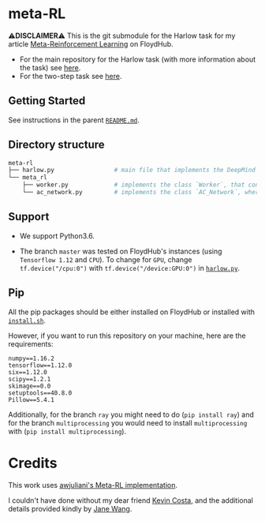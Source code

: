 # meta-RL

⚠**DISCLAIMER**⚠
This is the git submodule for the Harlow task for my article [Meta-Reinforcement Learning](https://blog.floydhub.com/author/michaeltrazzi/) on FloydHub.
- For the main repository for the Harlow task (with more information about the task) see [here](https://github.com/mtrazzi/harlow).
- For the two-step task see [here](https://github.com/mtrazzi/two-step-task).

## Getting Started

See instructions in the parent [`README.md`](https://github.com/mtrazzi/harlow#getting-started).

## Directory structure

``` bash
meta-rl
├── harlow.py                 # main file that implements the DeepMind Lab wrapper, processes the frames and run the trainings, initializing a DeepMind Lab environment.
└── meta_rl
    ├── worker.py             # implements the class `Worker`, that contains the method `work` to collect training data and `train` to train the networks on this training data.
    └── ac_network.py         # implements the class `AC_Network`, where we initialize all the networks & the loss function.
```

## Support

- We support Python3.6.

- The branch `master` was tested on FloydHub's instances (using `Tensorflow 1.12` and `CPU`). To change for `GPU`, change `tf.device("/cpu:0")` with `tf.device("/device:GPU:0")` in [`harlow.py`](https://github.com/mtrazzi/meta_rl/blob/master/harlow.py).

## Pip

All the pip packages should be either installed on FloydHub or installed with [`install.sh`](https://github.com/mtrazzi/harlow/blob/master/install.sh).

However, if you want to run this repository on your machine, here are the requirements:
```
numpy==1.16.2
tensorflow==1.12.0
six==1.12.0
scipy==1.2.1
skimage==0.0
setuptools==40.8.0
Pillow==5.4.1
```

Additionally, for the branch `ray` you might need to do (`pip install ray`) and for the branch `multiprocessing` you would need to install `multiprocessing` with (`pip install multiprocessing`).

# Credits

This work uses [awjuliani's Meta-RL implementation](https://github.com/awjuliani/Meta-RL).

I couldn't have done without my dear friend [Kevin Costa](https://github.com/kcosta42), and the additional details provided kindly by [Jane Wang](http://www.janexwang.com/).


